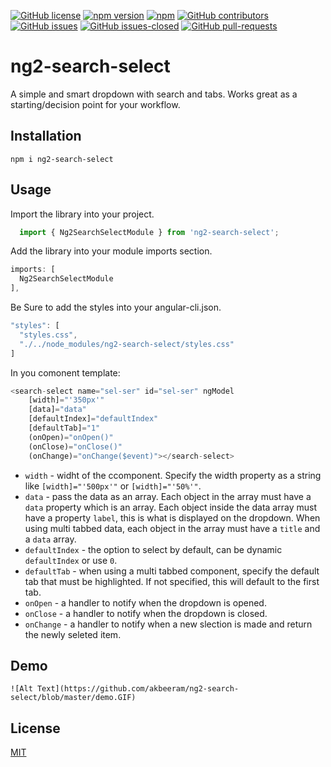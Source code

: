 [![GitHub license](https://img.shields.io/github/license/akbeeram/ng2-search-select.svg)](https://github.com/akbeeram/ng2-search-select/blob/master/LICENSE)
[![npm version](https://badge.fury.io/js/ng2-search-select.svg)](https://badge.fury.io/js/ng2-search-select)
[![npm](https://img.shields.io/npm/dt/ng2-search-select.svg)](https://www.npmjs.com/package/ng2-search-select)
[![GitHub contributors](https://img.shields.io/github/contributors/akbeeram/ng2-search-select.svg)](https://GitHub.com/akbeeram/ng2-search-select/graphs/contributors/)
[![GitHub issues](https://img.shields.io/github/issues/akbeeram/ng2-search-select.svg)](https://GitHub.com/akbeeram/ng2-search-select/issues/)
[![GitHub issues-closed](https://img.shields.io/github/issues-closed/akbeeram/ng2-search-select.svg)](https://GitHub.com/akbeeram/ng2-search-select/issues?q=is%3Aissue+is%3Aclosed)
[![GitHub pull-requests](https://img.shields.io/github/issues-pr/akbeeram/ng2-search-select.svg)](https://GitHub.com/akbeeram/ng2-search-select/pull/)

# ng2-search-select

  A simple and smart dropdown with search and tabs. Works great as a starting/decision point for your workflow.

## Installation

  `npm i ng2-search-select`

## Usage
  Import the library into your project. 
  ```javascript
    import { Ng2SearchSelectModule } from 'ng2-search-select';
  ```
  
  Add the library into your module imports section.
  ```javascript
  imports: [
    Ng2SearchSelectModule
  ],
  ```
  Be Sure to add the styles into your angular-cli.json.
  ```javascript
  "styles": [
    "styles.css",
    "./../node_modules/ng2-search-select/styles.css"
  ]
  ```
  
  In you comonent template:
  ```javascript
  <search-select name="sel-ser" id="sel-ser" ngModel
      [width]="'350px'"
      [data]="data" 
      [defaultIndex]="defaultIndex"
      [defaultTab]="1"
      (onOpen)="onOpen()" 
      (onClose)="onClose()"
      (onChange)="onChange($event)"></search-select>
  ```
  
  * `width` - widht of the ccomponent. Specify the width property as a string like `[width]="'500px'"` or `[width]="'50%'"`.
  * `data` - pass the data as an array. Each object in the array must have a `data` property which is an array. Each object inside the data array must have a property `label`, this is what is displayed on the dropdown. When using multi tabbed data, each object in the array must have a `title` and a `data` array.
  * `defaultIndex` - the option to select by default, can be dynamic `defaultIndex` or use `0`.
  * `defaultTab` - when using a multi tabbed component, specify the default tab that must be highlighted. If not specified, this will default to the first tab.
  * `onOpen` - a handler to notify when the dropdown is opened.
  * `onClose` - a handler to notify when the dropdown is closed.
  * `onChange` - a handler to notify when a new slection is made and return the newly seleted item.
  
  ## Demo
    ![Alt Text](https://github.com/akbeeram/ng2-search-select/blob/master/demo.GIF)
  ## License

  [MIT](./LICENSE)